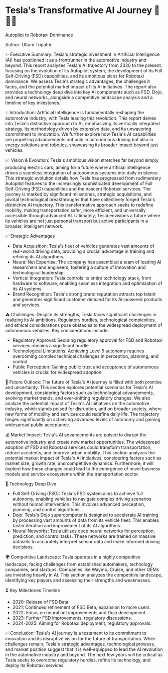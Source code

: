 # Tesla's Transformative AI Journey 🚗🤖🚀 

Autopilot to Robotaxi Dominance

Author: Uttam Tripathi

✨ Executive Summary: Tesla's strategic investment in Artificial Intelligence (AI) has positioned it as a frontrunner in the automotive industry and beyond. This report analyzes Tesla's AI trajectory from 2020 to the present, focusing on the evolution of its Autopilot system, the development of its Full Self-Driving (FSD) capabilities, and its ambitious plans for Robotaxi dominance. We assess Tesla's strategic advantages, the challenges it faces, and the potential market impact of its AI initiatives. The report also provides a technology deep dive into key AI components such as FSD, Dojo, and neural networks, alongside a competitive landscape analysis and a timeline of key milestones.

💡 Introduction: Artificial Intelligence is fundamentally reshaping the automotive industry, with Tesla leading this revolution. This report delves into Tesla's distinctive approach to AI, emphasizing its vertically integrated strategy, its methodology driven by extensive data, and its unwavering commitment to innovation. We further explore how Tesla's AI capabilities are propelling advancements not only in autonomous driving but also in energy solutions and robotics, showcasing its broader impact beyond just vehicles.

📈 Vision & Evolution: Tesla's ambitious vision stretches far beyond simply producing electric cars, aiming for a future where artificial intelligence drives a seamless integration of autonomous systems into daily existence. This strategic evolution details how Tesla has progressed from rudimentary Autopilot features to the increasingly sophisticated development of Full Self-Driving (FSD) capabilities and the nascent Robotaxi services. The journey is marked by significant milestones, strategic acquisitions, and pivotal technological breakthroughs that have collectively forged Tesla's distinctive AI trajectory. This transformative approach seeks to redefine mobility, making transportation safer, more efficient, and universally accessible through advanced AI. Ultimately, Tesla envisions a future where its vehicles are not just personal transport but active participants in a broader, intelligent network.

✅ Strategic Advantages
- Data Acquisition: Tesla's fleet of vehicles generates vast amounts of real-world driving data, providing a crucial advantage in training and refining its AI algorithms.
- Neural Net Expertise: The company has assembled a team of leading AI researchers and engineers, fostering a culture of innovation and technological leadership.
- Vertical Integration: Tesla controls its entire technology stack, from hardware to software, enabling seamless integration and optimization of its AI systems.
- Brand Recognition: Tesla's strong brand reputation attracts top talent and generates significant customer demand for its AI-powered products and services.

⚠️ Challenges: Despite its strengths, Tesla faces significant challenges in realizing its AI ambitions. Regulatory hurdles, technological complexities, and ethical considerations pose obstacles to the widespread deployment of autonomous vehicles. Key considerations include:
- Regulatory Approval: Securing regulatory approval for FSD and Robotaxi services remains a significant hurdle.
- Technological Limitations: Achieving Level 5 autonomy requires overcoming complex technical challenges in perception, planning, and control.
- Public Perception: Gaining public trust and acceptance of autonomous vehicles is crucial for widespread adoption.

🔮 Future Outlook: The future of Tesla's AI journey is filled with both promise and uncertainty. This section explores potential scenarios for Tesla's AI development, considering factors such as technological advancements, evolving market trends, and ever-shifting regulatory changes. We also analyze the potential impact of Tesla's AI initiatives on the automotive industry, which stands poised for disruption, and on broader society, where new forms of mobility and services could redefine daily life. The trajectory hinges significantly on achieving advanced levels of autonomy and gaining widespread public acceptance.

💰 Market Impact: Tesla's AI advancements are poised to disrupt the automotive industry and create new market opportunities. The widespread adoption of FSD and Robotaxi services could transform transportation, reduce accidents, and improve urban mobility. This section analyzes the potential market impact of Tesla's AI initiatives, considering factors such as market size, growth rate, and competitive dynamics. Furthermore, it will explore how these changes could lead to the emergence of novel business models and service ecosystems within the transportation sector.

🧠 Technology Deep Dive
- Full Self-Driving (FSD): Tesla's FSD system aims to achieve full autonomy, enabling vehicles to navigate complex driving scenarios without human intervention. This involves advanced perception, planning, and control algorithms.
- Dojo: Tesla's Dojo supercomputer is designed to accelerate AI training by processing vast amounts of data from its vehicle fleet. This enables faster iteration and improvement of its AI algorithms.
- Neural Networks: Tesla utilizes deep neural networks for perception, prediction, and control tasks. These networks are trained on massive datasets to accurately interpret sensor data and make informed driving decisions.

🌍 Competitive Landscape: Tesla operates in a highly competitive landscape, facing challenges from established automakers, technology companies, and startups. Companies like Waymo, Cruise, and other OEMs are investing heavily in AI. This section analyzes the competitive landscape, identifying key players and assessing their strengths and weaknesses.

⏳ Key Milestones Timeline
- 2020: Release of FSD Beta.
- 2021: Continued refinement of FSD Beta, expansion to more users.
- 2022: Focus on neural net improvements and Dojo development.
- 2023: Further FSD improvements, regulatory discussions.
- 2024-2025: Aiming for Robotaxi deployment, regulatory approvals.

✅ Conclusion: Tesla's AI journey is a testament to its commitment to innovation and its disruptive vision for the future of transportation. While challenges remain, Tesla's strategic advantages, technological prowess, and market position suggest that it is well-equipped to lead the AI revolution in the automotive industry and beyond. The next few years will be critical as Tesla seeks to overcome regulatory hurdles, refine its technology, and deploy its Robotaxi services.
